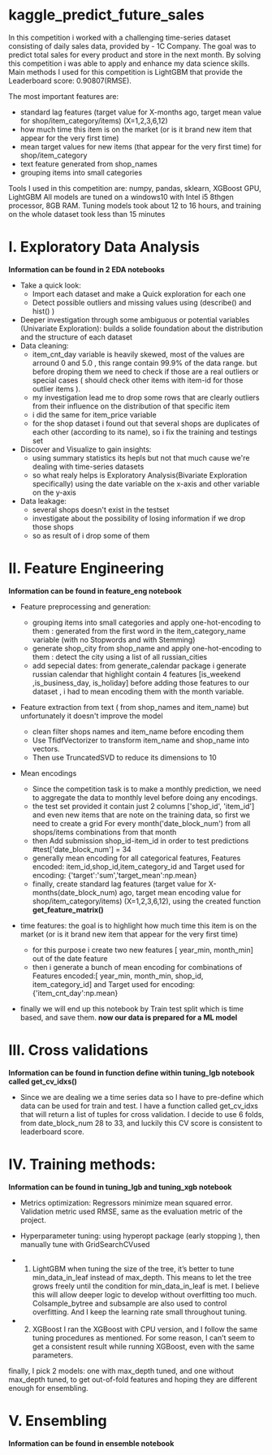 # kaggle_predict_future_sales

In this competition i worked with a challenging time-series dataset consisting of daily sales data, provided by - 1C Company. The goal was to predict total sales for every product and store in the next month. 
By solving this competition i was able to apply and enhance my data science skills.
Main methods I used for this competition is LightGBM that provide the Leaderboard score: 0.90807(RMSE).

The most important features are:
* standard lag features (target value for X-months ago, target mean value for shop/item_category/items) (X=1,2,3,6,12)
* how much time this item is on the market (or is it brand new item that appear for the very first time)
* mean target values for new items (that appear for the very first time) for shop/item_category
* text feature  generated from shop_names 
* grouping items into small categories 

Tools I used in this competition are: numpy, pandas, sklearn, XGBoost GPU, LightGBM
All models are tuned on a windows10 with Intel i5 8thgen processor, 8GB RAM. Tuning models took about 12 to 16 hours, and training on the whole dataset took less than 15 minutes


# I. Exploratory Data Analysis
**Information can be found in  2 EDA notebooks**

* Take a quick look: 
   - Import each dataset and make a Quick exploration for each one 
   - Detect possible  outliers and missing values using (describe() and  hist() )
* Deeper investigation through some ambiguous or potential variables (Univariate Exploration): builds a solide foundation about the distribution and the structure of each dataset 
* Data cleaning:
   - item_cnt_day variable is heavily skewed, most of the values are arround 0 and 5.0 , this range contain 99.9% of the data range. but before droping them we need to check if those are a real outliers or special cases ( should check other items with item-id for those outlier items ).
   - my investigation lead me to drop some rows that are clearly outliers from their influence on the distribution of that specific item
   - i did the same for item_price variable 
   - for the shop dataset i found out that several shops are duplicates of each other (according to its name), so i fix the training and testings set
 * Discover and Visualize to gain insights: 
   - using summary statistics its hepls but not that much cause we're dealing with time-series datasets
   - so what realy helps is Exploratory Analysis(Bivariate Exploration specifically) using the date variable on the x-axis  and other variable on the y-axis
 * Data leakage:
     - several shops doesn't exist in the testset
     - investigate about the possibility of losing information if we drop those shops
     -  so as result of i drop some of them

# II. Feature Engineering
**Information can be found in feature_eng  notebook**

* Feature preprocessing and generation:
   - grouping items into small categories and apply one-hot-encoding to them   : generated from the first word in the item_category_name variable (with no Stopwords and with Stemming)
   - generate shop_city from shop_name and apply one-hot-encoding to them : detect the city using a list of all russian_cities
   - add sepecial dates: from  generate_calendar package i generate russian calendar that highlight contain 4 features [is_weekend	,is_business_day,	is_holiday] before adding those features to our dataset , i had to mean encoding them with the month variable.
   
* Feature extraction from text ( from shop_names and item_name) but unfortunately it doesn't improve the model
   - clean filter shops names and item_name before encoding them
   - Use TfidfVectorizer to transform item_name and shop_name into vectors.
   - Then use TruncatedSVD to reduce its dimensions to 10

* Mean encodings
   - Since the competition task is to make a monthly prediction, we need to aggregate the data to monthly level before doing any encodings.
   - the test set provided it contain just 2 columns ['shop_id', 'item_id'] and even new items that are note on the training data, so first we need to create a grid For every month('date_block_num') from all shops/items combinations from that month
   - then Add submission shop_id-item_id in order to test predictions #test['date_block_num'] = 34
   - generally mean encoding for all categorical features, Features encoded: item_id,shop_id,item_category_id and Target used for encoding: {'target':'sum','target_mean':np.mean}
   - finally, create standard lag features (target value for X-months(date_block_num) ago, target mean encoding value for shop/item_category/items) (X=1,2,3,6,12), using the created function **get_feature_matrix()**
   
* time features: the goal is to highlight how much time this item is on the market (or is it brand new item that appear for the very first time)
   - for this purpose i create two new features [ year_min, month_min] out of the date feature
   - then i generate a bunch of mean encoding for combinations of Features encoded:[ year_min, month_min, shop_id, item_category_id] and Target used for encoding: {'item_cnt_day':np.mean}
* finally we will end up this notebook by Train test split which is time based, and save them.  **now our data is prepared for a ML model**

# III. Cross validations
**Information can be found in function define within tuning_lgb notebook called get_cv_idxs()**

* Since we are dealing we a time series data so I have to pre-define which data can be used for train and test. I have a function called get_cv_idxs that will return a list of tuples for cross validation. I decide to use 6 folds, from date_block_num 28 to 33, and luckily this CV score is consistent to leaderboard score.

# IV. Training methods:
**Information can be found in tuning_lgb and tuning_xgb notebook**

* Metrics optimization: Regressors minimize mean squared error. Validation metric used RMSE, same as the evaluation metric of the project.

* Hyperparameter tuning:  using hyperopt package (early stopping ), then manually tune with GridSearchCVused  


* 1. LightGBM
when tuning the size of the tree, it’s better to tune min_data_in_leaf instead of max_depth. This means to let the tree grows freely until the condition for min_data_in_leaf is met. I believe this will allow deeper logic to develop without overfitting too much. Colsample_bytree and subsample are also used to control overfitting. And I keep the learning rate small throughout tuning.

* 2. XGBoost
I ran the XGBoost with CPU version, and I follow the same tuning procedures as mentioned. For some reason, I can’t seem to get a consistent result while running XGBoost, even with the same parameters. 


finally, I pick 2 models: one with max_depth tuned, and one without max_depth tuned, to get out-of-fold features and hoping they are different enough for ensembling.

# V. Ensembling
**Information can be found in ensemble notebook**

